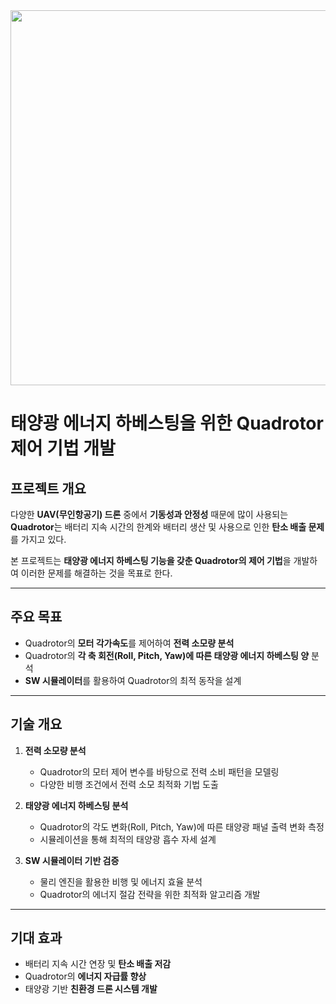 <img src="https://github.com/user-attachments/assets/bc0318ec-682f-475c-b506-64d8f6a0b354" width="800" height="600">

# **태양광 에너지 하베스팅을 위한 Quadrotor 제어 기법 개발**

## 프로젝트 개요
다양한 **UAV(무인항공기) 드론** 중에서 **기동성과 안정성** 때문에 많이 사용되는 **Quadrotor**는 배터리 지속 시간의 한계와 배터리 생산 및 사용으로 인한 **탄소 배출 문제**를 가지고 있다.  

본 프로젝트는 **태양광 에너지 하베스팅 기능을 갖춘 Quadrotor의 제어 기법**을 개발하여 이러한 문제를 해결하는 것을 목표로 한다.

---

## **주요 목표**
- Quadrotor의 **모터 각가속도**를 제어하여 **전력 소모량 분석**
- Quadrotor의 **각 축 회전(Roll, Pitch, Yaw)에 따른 태양광 에너지 하베스팅 양** 분석
- **SW 시뮬레이터**를 활용하여 Quadrotor의 최적 동작을 설계

---

## **기술 개요**
1. **전력 소모량 분석**
   - Quadrotor의 모터 제어 변수를 바탕으로 전력 소비 패턴을 모델링
   - 다양한 비행 조건에서 전력 소모 최적화 기법 도출

2. **태양광 에너지 하베스팅 분석**
   - Quadrotor의 각도 변화(Roll, Pitch, Yaw)에 따른 태양광 패널 출력 변화 측정
   - 시뮬레이션을 통해 최적의 태양광 흡수 자세 설계

3. **SW 시뮬레이터 기반 검증**
   - 물리 엔진을 활용한 비행 및 에너지 효율 분석
   - Quadrotor의 에너지 절감 전략을 위한 최적화 알고리즘 개발

---

## **기대 효과**
- 배터리 지속 시간 연장 및 **탄소 배출 저감**
- Quadrotor의 **에너지 자급률 향상**
- 태양광 기반 **친환경 드론 시스템 개발**






